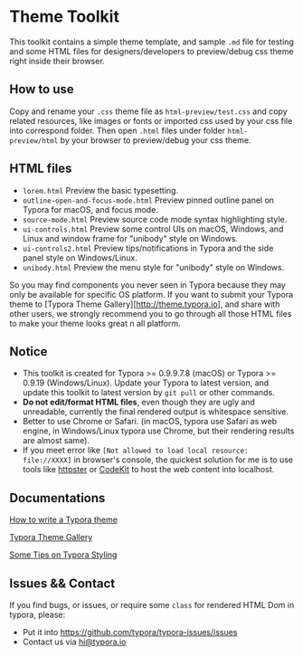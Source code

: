 # Theme Toolkit

This toolkit contains a simple theme template, and sample `.md` file for testing and some HTML files for designers/developers to preview/debug css theme right inside their browser.

## How to use

Copy and rename your `.css` theme file as `html-preview/test.css` and copy related resources, like images or fonts or imported css used by your css file into correspond folder. Then open `.html` files under folder `html-preview/html` by your browser to preview/debug your css theme.

## HTML files

- `lorem.html`  Preview the basic typesetting.
- `outline-open-and-focus-mode.html` Preview pinned outline panel on Typora for macOS, and focus mode.
- `source-mode.html` Preview source code mode syntax highlighting style.
- `ui-controls.html` Preview some control UIs on macOS, Windows, and Linux and window frame for "unibody"  style on Windows.
- `ui-controls2.html` Preview tips/notifications in Typora and the side panel style on Windows/Linux.
- `unibody.html` Preview the menu style for "unibody"  style on Windows.

So you may find components you never seen in Typora because they may only be available for specific OS platform. If you want to submit your Typora theme to [Typora Theme Gallery][http://theme.typora.io], and share with other users, we strongly recommend you to go through all those HTML files to make your theme looks great n all platform.

## Notice

- This toolkit is created for Typora >= 0.9.9.7.8 (macOS) or Typora >= 0.9.19 (Windows/Linux). Update your Typora to latest version, and update this toolkit to latest version by `git pull` or other commands.
- **Do not edit/format HTML files**, even though they are ugly and unreadable, currently the final rendered output is whitespace sensitive.
- Better to use Chrome or Safari. (in macOS, typora use Safari as web engine, in Windows/Linux typora use Chrome, but their rendering results are almost same).
- If you meet error like `[Not allowed to load local resource: file://XXXX]` in browser's console, the quickest solution for me is to use tools like [httpster](https://github.com/SimbCo/httpster) or [CodeKit](https://incident57.com/codekit/) to host the web content into localhost.

## Documentations

[How to write a Typora theme](http://theme.typora.io/doc/Write-Custom-Theme/)

[Typora Theme Gallery](http://theme.typora.io)

[Some Tips on Typora Styling](http://support.typora.io/style)

## Issues && Contact

If you find bugs, or issues, or require some `class` for rendered HTML Dom in typora, please:

- Put it into <https://github.com/typora/typora-issues/issues>
- Contact us via <hi@typora.io>




